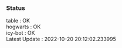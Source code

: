 ### Status


table : OK  
hogwarts : OK  
icy-bot : OK  
Latest Update : 2022-10-20 20:12:02.233995
